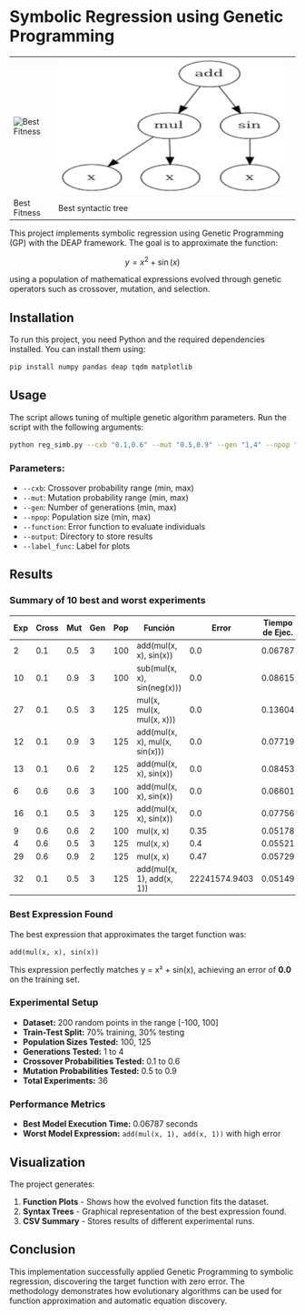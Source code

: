 # Symbolic Regression using Genetic Programming

|               |               |               |
|---------------|---------------|---------------|
| ![Best Fitness](f_x2_plus_sin_x/Function_y=x²+sin(x)iteration_2_2024-11-26_22-31-27.png) | ![syntactic tree](f_x2_plus_sin_x/Tree_2024-11-26_22-31-27_2.png)  |
|Best Fitness   | Best syntactic tree   |

This project implements symbolic regression using Genetic Programming (GP) with the DEAP framework. The goal is to approximate the function:

$$ y = x^2 + \sin(x) $$


using a population of mathematical expressions evolved through genetic operators such as crossover, mutation, and selection.

## Installation
To run this project, you need Python and the required dependencies installed. You can install them using:

```bash
pip install numpy pandas deap tqdm matplotlib
```

## Usage
The script allows tuning of multiple genetic algorithm parameters. Run the script with the following arguments:

```bash
python reg_simb.py --cxb "0.1,0.6" --mut "0.5,0.9" --gen "1,4" --npop "100,125" --function "f_exam" --output ./f_x2_plus_sin_x --label_func "y = x² + sin(x)"
```

### Parameters:
- `--cxb`: Crossover probability range (min, max)
- `--mut`: Mutation probability range (min, max)
- `--gen`: Number of generations (min, max)
- `--npop`: Population size (min, max)
- `--function`: Error function to evaluate individuals
- `--output`: Directory to store results
- `--label_func`: Label for plots

## Results
### Summary of 10 best and worst experiments
| **Exp** | **Cross** | **Mut** | **Gen** | **Pop** | **Función**                            | **Error**      | **Tiempo de Ejec.** |
|---------|-----------|---------|---------|---------|----------------------------------------|----------------|---------------------|
| 2       | 0.1       | 0.5     | 3       | 100     | add(mul(x, x), sin(x))                | 0.0            | 0.06787             |
| 10      | 0.1       | 0.9     | 3       | 100     | sub(mul(x, x), sin(neg(x)))           | 0.0            | 0.08615             |
| 27      | 0.1       | 0.5     | 3       | 125     | mul(x, mul(x, mul(x, x)))             | 0.0            | 0.13604             |
| 12      | 0.1       | 0.9     | 3       | 125     | add(mul(x, x), mul(x, sin(x)))        | 0.0            | 0.07719             |
| 13      | 0.1       | 0.6     | 2       | 125     | add(mul(x, x), sin(x))                | 0.0            | 0.08453             |
| 6       | 0.6       | 0.6     | 3       | 100     | add(mul(x, x), sin(x))                | 0.0            | 0.06601             |
| 16      | 0.1       | 0.5     | 3       | 125     | add(mul(x, x), sin(x))                | 0.0            | 0.07756             |
| 9       | 0.6       | 0.6     | 2       | 100     | mul(x, x)                             | 0.35           | 0.05178             |
| 4       | 0.6       | 0.5     | 3       | 125     | mul(x, x)                             | 0.4            | 0.05521             |
| 29      | 0.6       | 0.9     | 2       | 125     | mul(x, x)                             | 0.47           | 0.05729             |
| 32      | 0.1       | 0.5     | 3       | 125     | add(mul(x, 1), add(x, 1))             | 22241574.9403  | 0.05149             |


### Best Expression Found
The best expression that approximates the target function was:

```python
add(mul(x, x), sin(x))
```

This expression perfectly matches y = x² + sin(x), achieving an error of **0.0** on the training set.

### Experimental Setup
- **Dataset:** 200 random points in the range [-100, 100]
- **Train-Test Split:** 70% training, 30% testing
- **Population Sizes Tested:** 100, 125
- **Generations Tested:** 1 to 4
- **Crossover Probabilities Tested:** 0.1 to 0.6
- **Mutation Probabilities Tested:** 0.5 to 0.9
- **Total Experiments:** 36

### Performance Metrics
- **Best Model Execution Time:** 0.06787 seconds
- **Worst Model Expression:** `add(mul(x, 1), add(x, 1))` with high error

## Visualization
The project generates:
1. **Function Plots** - Shows how the evolved function fits the dataset.
2. **Syntax Trees** - Graphical representation of the best expression found.
3. **CSV Summary** - Stores results of different experimental runs.

## Conclusion
This implementation successfully applied Genetic Programming to symbolic regression, discovering the target function with zero error. The methodology demonstrates how evolutionary algorithms can be used for function approximation and automatic equation discovery.


